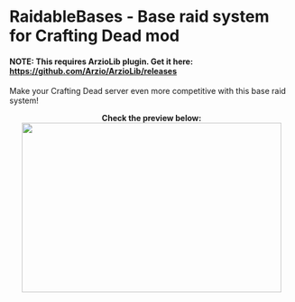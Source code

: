 # RaidableBases - Base raid system for Crafting Dead mod
#### NOTE: This requires ArzioLib plugin. Get it here: https://github.com/Arzio/ArzioLib/releases
Make your Crafting Dead server even more competitive with this base raid system!

<p align="center">
  <b>Check the preview below:</b><br>
  <a href="https://www.youtube.com/watch?v=EyKIsZ8s3C8">
    <img width="460" height="300" src="https://img.youtube.com/vi/EyKIsZ8s3C8/0.jpg">
  </a>
</p>
